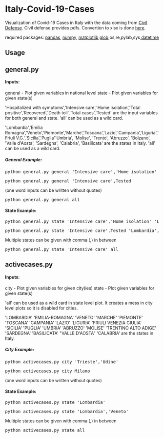 # Italy-Covid-19-Cases

Visualization of Covid-19 Cases in Italy with the data coming from [Civil Defense](http://www.salute.gov.it/nuovocoronavirus). Civil defense provides pdfs. Convertion to xlsx is done [here](https://document.online-convert.com/convert/pdf-to-xlsx).

required packages: [pandas](https://pypi.org/project/pandas/), [numpy](https://pypi.org/project/numpy/),
[matplotlib](https://pypi.org/project/matplotlib/),[glob](https://pypi.org/project/glob3/),os,re,pylab,sys,[datetime](https://pypi.org/project/datetime3/)


## Usage

general.py
-----------------------------------------------------

#### Inputs: 
general - Plot given variables in national level
state - Plot given variables for given state(s)

'Hospitalized with symptoms','Intensive care','Home isolation','Total positive','Recovered','Death toll','Total cases','Tested' are the input
variables for both general and state. 'all' can be used as a wild card.

'Lombardia','Emilia Romagna','Veneto','Piemonte','Marche','Toscana','Lazio','Campania','Liguria','Friuli V.G.','Sicilia','Puglia''Umbria',
'Molise',
'Trento',
'Abruzzo',
'Bolzano',
'Valle d'Aosta',
'Sardegna',
'Calabria',
'Basilicata' are the states in Italy. 'all' can be used as a wild card.


##### General Example: 

<pre>python general.py general 'Intensive care','Home isolation' </pre>

<pre>python general.py general 'Intensive care',Tested </pre>

(one word inputs can be written without quotes)

<pre>python general.py general all</pre>

#### State Example:

<pre>python general.py state 'Intensive care','Home isolation' 'Lombardia'</pre>

<pre>python general.py state 'Intensive care',Tested 'Lombardia','Veneto'</pre>

Multiple states can be given with comma (,) in between

<pre>python general.py state 'Intensive care' all</pre>

activecases.py
-----------------------------------------------------

#### Inputs: 
city - Plot given variables for given city(ies)
state - Plot given variables for given state(s)

'all' can be used as a wild card in state level plot. It creates a mess in city level plots so it is disabled for cities.

'LOMBARDIA' 'EMILIA-ROMAGNA' 'VENETO' 'MARCHE' 'PIEMONTE' 'TOSCANA'
 'CAMPANIA' 'LAZIO' 'LIGURIA' 'FRIULI VENEZIA GIULIA' 'SICILIA'
 'PUGLIA' 'UMBRIA' 'ABRUZZO' 'MOLISE' 'TRENTINO ALTO ADIGE'
 'SARDEGNA' 'BASILICATA' "VALLE D'AOSTA" 'CALABRIA'
are the states in Italy.


##### City Example: 

<pre>python activecases.py city 'Trieste','Udine' </pre>

<pre>python activecases.py city Milano </pre>

(one word inputs can be written without quotes)


#### State Example:

<pre>python activecases.py state 'Lombardia'</pre>

<pre>python activecases.py state 'Lombardia','Veneto'</pre>

Multiple states can be given with comma (,) in between

<pre>python activecases.py state all</pre>
